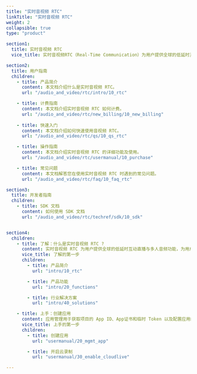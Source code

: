 ```yaml
---
title: "实时音视频 RTC"
linkTitle: "实时音视频 RTC"
weight: 2
collapsible: true
type: "product"

section1:
  title: 实时音视频 RTC
  vice_title: 实时音视频RTC（Real-Time Communication）为用户提供全球的低延时互动直播与多人音频功能，为用户提供低延时直播、屏幕共享、基础美颜、水印、实时录屏、自定义视频源等功能，支持用户快速搭建在线会议、互动课堂、语音电台、互动连麦等服务场景。

section2:
  title: 用户指南
  children:
    - title: 产品简介
      content: 本文档介绍什么是实时音视频 RTC。
      url: "/audio_and_video/rtc/intro/10_rtc"

    - title: 计费指南
      content: 本文档介绍实时音视频 RTC 如何计费。
      url: "/audio_and_video/rtc/new_billing/10_new_billing"  
  
    - title: 快速入门
      content: 本文档介绍如何快速使用音视频 RTC。
      url: "/audio_and_video/rtc/qs/10_qs_rtc"

    - title: 操作指南
      content: 本文档介绍实时音视频 RTC 的详细功能及使用。
      url: "/audio_and_video/rtc/usermanual/10_purchase"

    - title: 常见问题
      content: 本文档解答您在使用实时音视频 RTC 时遇到的常见问题。
      url: "/audio_and_video/rtc/faq/10_faq_rtc"

section3:
  title: 开发者指南
  children:
    - title: SDK 文档
      content: 如何使用 SDK 文档
      url: "/audio_and_video/rtc/techref/sdk/10_sdk"


section4:
  children:
    - title: 了解：什么是实时音视频 RTC ?
      content: 实时音视频 RTC 为用户提供全球的低延时互动直播与多人音频功能，为用户提供低延时直播、屏幕共享、基础美颜、水印、实时录屏、自定义视频源等功能，支持用户快速搭建在线会议、互动课堂、语音电台、互动连麦等服务场景。
      vice_title: 了解的第一步
      children:
        - title: 产品简介
          url: "intro/10_rtc"

        - title: 产品功能
          url: "intro/20_functions"

        - title: 行业解决方案
          url: "intro/40_solutions"

    - title: 上手：创建应用
      content: 应用管理用于获取项目的 App ID、App证书和临时 Token 以及配置应用的其他参数，以便开启 RTC 服务。
      vice_title: 上手的第一步
      children:
        - title: 创建应用
          url: "usermanual/20_mgmt_app"

        - title: 开启云录制
          url: "usermanual/30_enable_cloudlive"

---
```





<!-- type: "product" 这个参数表明这是一个产品index页面 -->
<!-- section1 为产品index页面 主标题 副标题 video  video_img为视频图片  -->
<!-- section2 为产品index页面 第一个大块的用户文档配置  -->
<!-- section3 为产品index页面 第二个大块的开发者文档配置  -->
<!-- section4 为产品index页面 第三个大块的学习路径配置  -->